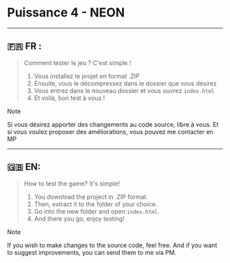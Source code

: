 # Puissance 4 - NEON

---

## 🇫🇷 FR : 

> Comment tester le jeu ? C'est simple !
> 1. Vous installez le projet en format .ZIP
> 2. Ensuite, vous le décompressez dans le dossier que vous désirez
> 3. Vous entrez dans le nouveau dossier et vous ouvrez `index.html`
> 4. Et voilà, bon test à vous !

> [!NOTE]
> Si vous désirez apporter des changements au code source, libre à vous.
> Et si vous voulez proposer des améliorations, vous pouvez me contacter en MP


---

## 🇬🇧 EN:

> How to test the game? It's simple!
> 1. You download the project in .ZIP format.
> 2. Then, extract it to the folder of your choice.
> 3. Go into the new folder and open `index.html`.
> 4. And there you go, enjoy testing!

> [!NOTE]
> If you wish to make changes to the source code, feel free.
> And if you want to suggest improvements, you can send them to me via PM.
